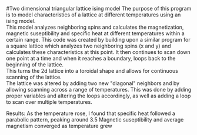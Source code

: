 #Two dimensional triangular lattice ising model
The purpose of this program is to model characteristics of a lattice at different temperatures using an ising model.  
This model analyzes neighboring spins and calculates the magnetization, magnetic suseptibility and specific heat at different temperatures within a certain range.
This code was created by building upon a similar program for a square lattice which analyzes two neighboring spins (x and y) and calculates these characteristics at this point.
It then continues to scan down one point at a time and when it reaches a boundary, loops back to the beginning of the lattice.  
This turns the 2d lattice into a toroidal shape and allows for continuous scanning of the lattice.  
The lattice was altered by adding two new "diagonal" neighbors and by allowing scanning across a range of temperatures.
This was done by adding proper variables and altering the loops accordingly, as well as adding a loop to scan over multiple temperatures.  

Results: As the temperature rose, I found that specific heat followed a parabolic pattern, peaking around 3.5
Magnetic suseptibility and average magnetism converged as temperature grew
